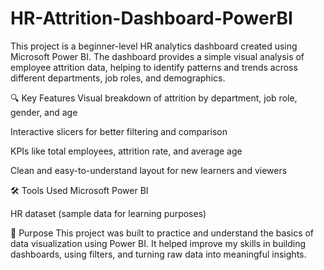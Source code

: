 # HR-Attrition-Dashboard-PowerBI

This project is a beginner-level HR analytics dashboard created using Microsoft Power BI. The dashboard provides a simple visual analysis of employee attrition data, helping to identify patterns and trends across different departments, job roles, and demographics.

🔍 Key Features
Visual breakdown of attrition by department, job role, gender, and age

Interactive slicers for better filtering and comparison

KPIs like total employees, attrition rate, and average age

Clean and easy-to-understand layout for new learners and viewers

🛠 Tools Used
Microsoft Power BI

HR dataset (sample data for learning purposes)

🎯 Purpose
This project was built to practice and understand the basics of data visualization using Power BI. It helped improve my skills in building dashboards, using filters, and turning raw data into meaningful insights.
